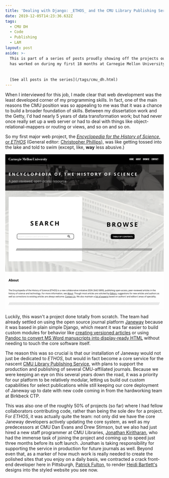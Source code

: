 ```yaml
---
title: 'Dealing with Django: _ETHOS_ and the CMU Library Publishing Service'
date: 2019-12-05T14:23:36.632Z
tags:
  - CMU DH
  - Code
  - Publishing
  - LAM
layout: post
aside: >-
  This is part of a series of posts proudly showing off the projects our team
  has worked on during my first 18 months at Carnegie Mellon University.


  [See all posts in the series](/tags/cmu_dh.html)
---
```

When I interviewed for this job, I made clear that web development was the least developed corner of my programming skills.
In fact, one of the main reasons the CMU position was so appealing to me was that it was a chance to build a broader foundation of skills.
Between my dissertation work and the Getty, I'd had nearly 5 years of data transformation work; but had never once really set up a web server or had to deal with things like object-relational-mappers or routing or views, and so on and so on.

So my first major web project, the [_Encyclopedia for the History of Science_, or _ETHOS_](https://lps.library.cmu.edu/ETHOS) (General editor: [Christopher Phillips](https://www.cmu.edu/dietrich/history/people/faculty/phillips.html)), was like getting tossed into the lake and told to swim (except, like, **way** less abusive.) 

![Screenshot of the front page of the Encyclopedia of the History of Science](/assets/images/ethos.png)

Luckily, this wasn't a project done totally from scratch. The team had already settled on using the open source journal platform [Janeway](https://janeway.systems/) because it was based in plain simple Django, which meant it was far easier to build custom modules for behavior like [creating versioned articles](https://github.com/cmu-lib/archive_plugin) or using [Pandoc to convert MS Word manuscripts into display-ready HTML](https://github.com/BirkbeckCTP/pandoc_plugin) without needing to touch the core software itself. 

The reason this was so crucial is that our installation of Janeway would not just be dedicated to _ETHOS_, but would in fact become a core service for the nascent [CMU Library Publishing Service](https://lps.library.cmu.edu), with plans to support the production and publishing of several CMU-affiliated journals.
Because we were keeping an eye on this several years down the road, it was a priority for our platform to be relatively modular, letting us build out custom capabilities for select publications while still keeping our core deployment of Janeway up to date with new code coming in from the hardworking team at Birkbeck CTP.

This was also one of the roughly 50% of projects (so far) where I had fellow collaborators contributing code, rather than being the sole dev for a project. For _ETHOS_, it was actually quite the team: not only did we have the core Janeway developers actively updating the core system, as well as my predecessors at CMU Dan Evans and Drew Stimson, but we also had just hired a new staff programmer at CMU Libraries, [Jonathan Kiritharan](https://library.cmu.edu/about/people/jonathan-kiritharan), who had the immense task of joining the project and coming up to speed just three months before its soft launch. Jonathan is taking responsibility for supporting the service in production for future journals as well. Beyond even that, as a marker of how much work is really needed to create the polished sites that you enjoy on a daily basis, we contracted a crack front-end developer here in Pittsburgh, [Patrick Fulton](https://twitter.com/patrickfulton), to render [Heidi Bartlett's](https://library.cmu.edu/about/people/heidi-bartlett) designs into the styled website you see now.
